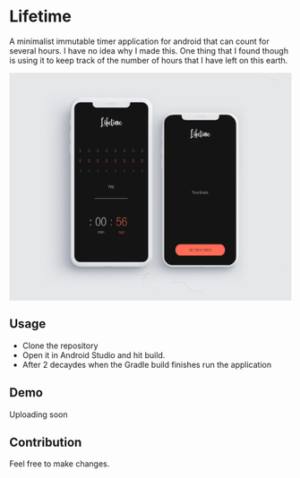 Lifetime
=========
A minimalist immutable timer application for android that can count for several hours. I have no idea why I made this. One thing that I found though is using it to keep track of the number of hours that I have left on this earth.

<img src="assets/6eb9b0a848feb8c4d5ea3af78fc716fd.jpg" alt="Lifetime Mockup" title="Lifetime" align="center"/>

## Usage
* Clone the repository
* Open it in Android Studio and hit build.
* After 2 decaydes when the Gradle build finishes run the application

## Demo
Uploading soon

## Contribution
Feel free to make changes.
